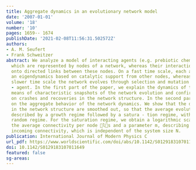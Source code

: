 ```yaml
---
title: Aggregate dynamics in an evolutionary network model
date: '2007-01-01'
volume: '18'
number: '10'
pages: 1659-- 1674
publishDate: '2021-02-08T11:56:31.502572Z'
authors:
- A. M. Seufert
- Frank Schweitzer
abstract: We analyze a model of interacting agents (e.g. prebiotic chemical species)
  which are represented by nodes of a network, whereas their interactions are mapped
  onto directed links between these nodes. On a fast time scale, each agent follows
  an eigendynamics based on catalytic support from other nodes, whereas on a much
  slower time scale the network evolves through selection and mutation of its nodes
  - agent. In the first part of the paper, we explain the dynamics of the model by
  means of characteristic snapshots of the network evolution and confirm earlier findings
  on crashes and recoveries in the network structure. In the second part, we focus
  on the aggregate behavior of the network dynamics. We show that the disruptions
  in the network structure are smoothed out, so that the average evolution can be
  described by a growth regime followed by a satura - tion regime, without an initial
  random regime. For the saturation regime, we obtain a logarithmic scaling between
  the average connectivity per node ls and a parameter m, describing the average
  incoming connectivity, which is independent of the system size N.
publication: International Journal of Modern Physics C
url_pdf: https://www.worldscientific.com/doi/abs/10.1142/S0129183107011649
doi: 10.1142/S0129183107011649
featured: false
sg-areas:
---
```

